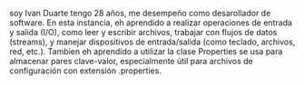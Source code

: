 soy Ivan Duarte tengo 28 años, me desempeño como desarollador de software.
En esta instancia, eh aprendido a  realizar operaciones de entrada y salida (I/O), como leer y escribir archivos, trabajar con flujos de datos (streams), y manejar dispositivos de entrada/salida (como teclado, archivos, red, etc.).
Tambien eh aprendido a utilizar la clase Properties se usa para almacenar pares clave-valor, especialmente útil para archivos de configuración con extensión .properties.